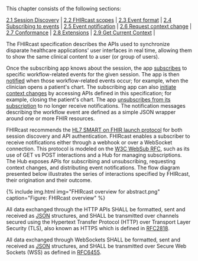 This chapter consists of the following sections:

[2.1 Session Discovery](2-1-SessionDiscovery.html) |
[2.2 FHIRcast scopes](2-2-FhircastScopes.html) |
[2.3 Event format](2-3-Events.html) |
[2.4 Subscribing to events](2-4-Subscribing.html) |
[2.5 Event notification](2-5-EventNotification.html) |
[2.6 Request context change](2-6-RequestContextChange.html) |
[2.7 Conformance](2-7-Conformance.html) |
[2.8 Extensions](2-8-Extensions.html) |
[2.9 Get Current Context](2-9-GetCurrentContext.html) |

The FHIRcast specification describes the APIs used to synchronize disparate healthcare applications' user interfaces in real time,  allowing them to show the same clinical content to a user (or group of users).

Once the subscribing app knows about the session, the app [subscribes](2-4-Subscribing.html) to specific workflow-related events for the given session. The app is then [notified](2-5-EventNotification.html) when those workflow-related events occur; for example, when the clinician opens a patient's chart. The subscribing app can also [initiate context changes](2-6-RequestContextChange.html) by accessing APIs defined in this specification; for example, closing the patient's chart. The app [unsubscribes from its subscription](2-4-Subscribing.html#unsubscribe) to no longer receive notifications. The notification messages describing the workflow event are defined as a simple JSON wrapper around one or more FHIR resources.

FHIRcast recommends the [HL7 SMART on FHIR launch protocol](http://www.hl7.org/fhir/smart-app-launch) for both session discovery and API authentication. FHIRcast enables a subscriber to receive notifications either through a webhook or over a WebSocket connection. This protocol is modeled on the [W3C WebSub RFC](https://www.w3.org/TR/websub/), such as its use of GET vs POST interactions and a Hub for managing subscriptions. The Hub exposes APIs for subscribing and unsubscribing, requesting context changes, and distributing event notifications. The flow diagram presented below illustrates the series of interactions specified by FHIRcast, their origination and their outcome.

{% include img.html img="FHIRcast overview for abstract.png" caption="Figure: FHIRcast overview" %}

All data exchanged through the HTTP APIs SHALL be formatted, sent and received as [JSON](https://tools.ietf.org/html/rfc8259) structures, and SHALL be transmitted over channels secured using the Hypertext Transfer Protocol (HTTP) over Transport Layer Security (TLS), also known as HTTPS which is defined in [RFC2818](https://tools.ietf.org/html/rfc2818).

All data exchanged through WebSockets SHALL be formatted, sent and received as [JSON](https://tools.ietf.org/html/rfc8259) structures, and SHALL be transmitted over Secure Web Sockets (WSS) as defined in [RFC6455](https://tools.ietf.org/html/rfc6455).
